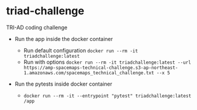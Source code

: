 # triad-challenge
TRI-AD coding challenge

* Run the app inside the docker container 
  * Run default configuration `docker run --rm -it triadchallenge:latest` 
  * Run with options `docker run --rm -it triadchallenge:latest --url https://amp-spacemaps-technical-challenge.s3-ap-northeast-1.amazonaws.com/spacemaps_technical_challenge.txt --x 5` 

* Run the pytests inside docker container
  * `docker run --rm -it --entrypoint "pytest" triadchallenge:latest /app`
